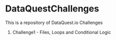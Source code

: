 # DataQuestChallenges

This is a repository of DataQuest.io Challenges
   1. Challenge1 - Files, Loops and Conditional Logic

